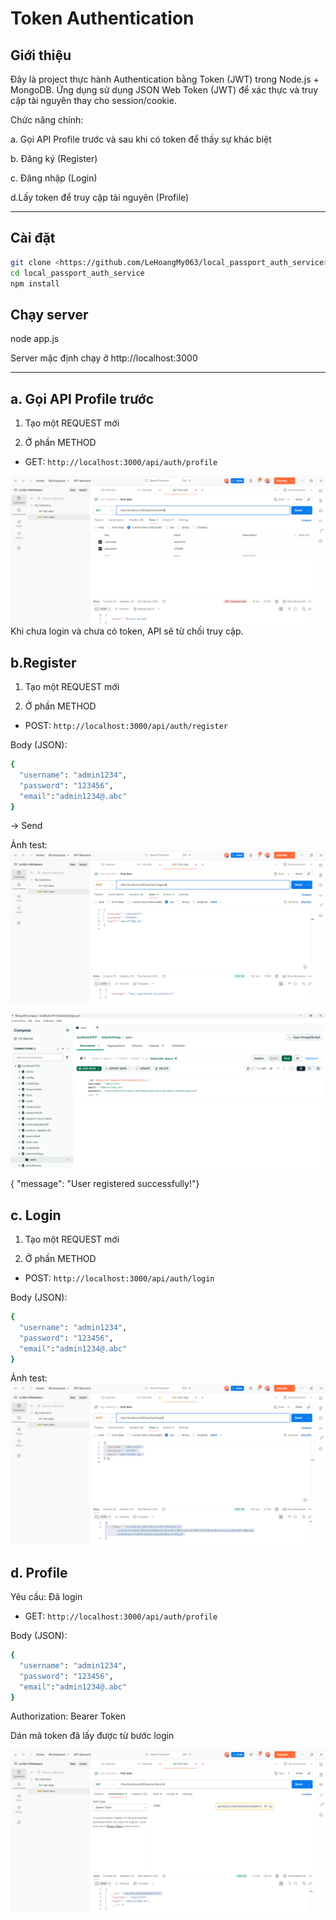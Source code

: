 # Token Authentication

## Giới thiệu

Đây là project thực hành Authentication bằng Token (JWT) trong Node.js + MongoDB.
Ứng dụng sử dụng JSON Web Token (JWT) để xác thực và truy cập tài nguyên thay cho session/cookie.

Chức năng chính:

a. Gọi API Profile trước và sau khi có token để thấy sự khác biệt

b. Đăng ký (Register)

c. Đăng nhập (Login)

d.Lấy token để truy cập tài nguyên (Profile)

---
## Cài đặt 
```bash
git clone <https://github.com/LeHoangMy063/local_passport_auth_service>
cd local_passport_auth_service
npm install
```

## Chạy server

node app.js

Server mặc định chạy ở http://localhost:3000

---

## a. Gọi API Profile trước
1. Tạo một REQUEST mới

2. Ở phần METHOD

- GET: `http://localhost:3000/api/auth/profile`

![error](public/results/a.error.png)
Khi chưa login và chưa có token, API sẽ từ chối truy cập.

## b.Register
1. Tạo một REQUEST mới

2. Ở phần METHOD

- POST: `http://localhost:3000/api/auth/register` 

Body (JSON): 
```bash
{
  "username": "admin1234",
  "password": "123456",
  "email":"admin1234@.abc"
}
```
-> Send

Ảnh test:
![register](public/results/b.register.png)

![register user](public/results/b.register_users.png)

{ "message": "User registered successfully!"}

## c. Login

1. Tạo một REQUEST mới

2. Ở phần METHOD

- POST: `http://localhost:3000/api/auth/login` 

Body (JSON): 
```bash
{
  "username": "admin1234",
  "password": "123456",
  "email":"admin1234@.abc"
}
```

Ảnh test:
![login](public/results/c.login.png)

## d. Profile

Yêu cầu: Đã login

- GET: `http://localhost:3000/api/auth/profile`

Body (JSON): 
```bash
{
  "username": "admin1234",
  "password": "123456",
  "email":"admin1234@.abc"
}
```

Authorization: Bearer Token

Dán mã token đã lấy được từ bước login 

![profile](public/results/d.profile.png)
